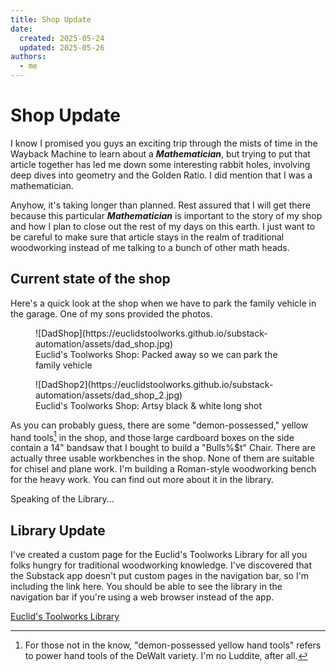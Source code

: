 ```yaml
---
title: Shop Update
date:
  created: 2025-05-24
  updated: 2025-05-26
authors:
  - me
---
```


# Shop Update

I know I promised you guys an exciting trip through the mists of time in the Wayback Machine to learn about a ***Mathematician***, but trying to put that article together has led me down some interesting rabbit holes, involving deep dives into geometry and the Golden Ratio. I did mention that I was a mathematician.

Anyhow, it's taking longer than planned. Rest assured that I will get there because this particular ***Mathematician*** is important to the story of my shop and how I plan to close out the rest of my days on this earth. I just want to be careful to make sure that article stays in the realm of traditional woodworking instead of me talking to a bunch of other math heads.

## Current state of the shop

Here's a quick look at the shop when we have to park the family vehicle in the garage. One of my sons provided the photos.

<figure markdown="span">
  ![DadShop](https://euclidstoolworks.github.io/substack-automation/assets/dad_shop.jpg)
  <figcaption>
    Euclid's Toolworks Shop: Packed away so we can park the family vehicle
  </figcaption>
</figure>

<figure markdown="span">
  ![DadShop2](https://euclidstoolworks.github.io/substack-automation/assets/dad_shop_2.jpg)
  <figcaption>
    Euclid's Toolworks Shop: Artsy black & white long shot
  </figcaption>
</figure>

As you can probably guess, there are some "demon-possessed," yellow hand tools[^1] in the shop, and those large cardboard boxes on the side contain a 14" bandsaw that I bought to build a "Bulls%$t" Chair. There are actually three usable workbenches in the shop. None of them are suitable for chisel and plane work. I'm building a Roman-style woodworking bench for the heavy work. You can find out more about it in the library.

Speaking of the Library...

## Library Update

I've created a custom page for the Euclid's Toolworks Library for all you folks hungry for traditional woodworking knowledge. I've discovered that the Substack app doesn't put custom pages in the navigation bar, so I'm including the link here. You should be able to see the library in the navigation bar if you're using a web browser instead of the app.

[Euclid's Toolworks Library](https://euclidstoolworks.substack.com/p/the-library)

[^1]: For those not in the know, "demon-possessed yellow hand tools" refers to power hand tools of the DeWalt variety. I'm no Luddite, after all.
